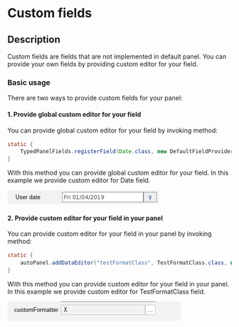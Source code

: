 # Custom fields

## Description

Custom fields are fields that are not implemented in default panel. You can provide your own fields by providing custom
editor for your field.

### Basic usage

There are two ways to provide custom fields for your panel:

#### 1. Provide global custom editor for your field

You can provide global custom editor for your field by invoking method:

```java
static {
    TypedPanelFields.registerField(Date.class, new DefaultFieldProvider<>(new JXDatePicker(), component -> new DateValueController(component)));
}
```

With this method you can provide global custom editor for your field. In this example we provide custom editor for Date
field.

![img.png](img.png)

#### 2. Provide custom editor for your field in your panel

You can provide custom editor for your field in your panel by invoking method:

```java
static {
    autoPanel.addDataEditor("testFormatClass", TestFormatClass.class, new TableValueController<>(selectPanel, "Select format class"));
}
```

With this method you can provide custom editor for your field in your panel. In this example we provide custom editor
for TestFormatClass field.

![img_1.png](img_1.png)